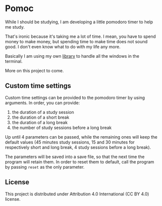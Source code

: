 # Pomoc

While I should be studying, I am developing a little pomodoro timer to help me study.

That's ironic because it's taking me a lot of time.
I mean, you have to spend money to make money, but spending time to make time does not sound good.
I don't even know what to do with my life any more.

Basically I am using my own [library](https://github.com/lorossi/cli-gui) to handle all the windows in the terminal.

More on this project to come.

## Custom time settings

Custom time settings can be provided to the pomodoro timer by using arguments. In order, you can provide:

1. the duration of a study session
2. the duration of a short break
3. the duration of a long break
4. the number of study sessions before a long break

Up until 4 parameters can be passed, while the remaining ones will keep the default values (45 minutes study sessions, 15 and 30 minutes for respectively short and long break, 4 study sessions before a long break).

The parameters will be saved into a save file, so that the next time the program will retain them. In order to reset them to default, call the program by passing `reset` as the only parameter.

## License

This project is distributed under Attribution 4.0 International (CC BY 4.0) license.
